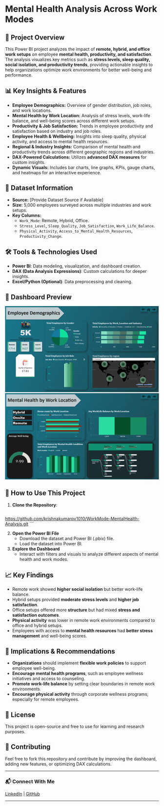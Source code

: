 # Mental Health Analysis Across Work Modes

## 📌 Project Overview
This Power BI project analyzes the impact of **remote, hybrid, and office work setups** on employee **mental health, productivity, and satisfaction**. The analysis visualizes key metrics such as **stress levels, sleep quality, social isolation, and productivity trends**, providing actionable insights to help organizations optimize work environments for better well-being and performance.

## 📊 Key Insights & Features
- **Employee Demographics:** Overview of gender distribution, job roles, and work locations.
- **Mental Health by Work Location:** Analysis of stress levels, work-life balance, and well-being scores across different work setups.
- **Productivity & Job Satisfaction:** Trends in employee productivity and satisfaction based on industry and job roles.
- **Employee Health & Wellbeing:** Insights into sleep quality, physical activity, and access to mental health resources.
- **Regional & Industry Insights:** Comparison of mental health and productivity trends across different geographic regions and industries.
- **DAX-Powered Calculations:** Utilizes **advanced DAX measures** for custom insights.
- **Dynamic Visuals:** Includes bar charts, line graphs, KPIs, gauge charts, and heatmaps for an interactive experience.

## 📂 Dataset Information
- **Source:** [Provide Dataset Source if Available]
- **Size:** 5,000 employees surveyed across multiple industries and work setups.
- **Key Columns:**
  - `Work_Mode`: Remote, Hybrid, Office.
  - `Stress_Level`, `Sleep_Quality`, `Job_Satisfaction`, `Work_Life_Balance`.
  - `Physical_Activity`, `Access_to_Mental_Health_Resources`, `Productivity_Change`.

## 🛠 Tools & Technologies Used
- **Power BI**: Data modeling, visualization, and dashboard creation.
- **DAX (Data Analysis Expressions)**: Custom calculations for deeper insights.
- **Excel/Python (Optional)**: Data preprocessing and cleaning.

## 📸 Dashboard Preview
![image alt](https://github.com/krishnakumarpv1010/WorkMode-MentalHealth-Analysis/blob/main/Screenshot%202025-02-20%20151059.png?raw=true)
![image alt](https://github.com/krishnakumarpv1010/WorkMode-MentalHealth-Analysis/blob/main/Screenshot%202025-02-20%20151120.png?raw=true)

## 🔧 How to Use This Project
1. **Clone the Repository**:
   ```bash
 https://github.com/krishnakumarpv1010/WorkMode-MentalHealth-Analysis.git
     ```
   
2. **Open the Power BI File**
   - Download the dataset and Power BI (.pbix) file.
   - Load the dataset into Power BI.
3. **Explore the Dashboard**
   - Interact with filters and visuals to analyze different aspects of mental health and work modes.

## 📈 Key Findings
- Remote work showed **higher social isolation** but better work-life balance.
- Hybrid setups provided **moderate stress levels** and **higher job satisfaction**.
- Office setups offered more **structure** but had mixed **stress and satisfaction outcomes**.
- **Physical activity** was lower in remote work environments compared to office and hybrid setups.
- Employees with access to **mental health resources** had **better stress management** and well-being scores.

## 🚀 Implications & Recommendations
- **Organizations** should implement **flexible work policies** to support employee well-being.
- **Encourage mental health programs**, such as employee wellness initiatives and access to counseling.
- **Promote work-life balance** by setting clear boundaries in remote work environments.
- **Encourage physical activity** through corporate wellness programs, especially for remote employees.

## 📜 License
This project is open-source and free to use for learning and research purposes.

## 🤝 Contributing
Feel free to fork this repository and contribute by improving the dashboard, adding new features, or optimizing DAX calculations.

---

### 📬 Connect With Me
[LinkedIn](https://www.linkedin.com/in/krishnakumar-p-v?lipi=urn%3Ali%3Apage%3Ad_flagship3_profile_view_base_contact_details%3BPB44RksLQ2ig6Ua3xwCzyQ%3D%3D) | [GitHub](https://github.com/krishnakumarpv1010)

---

